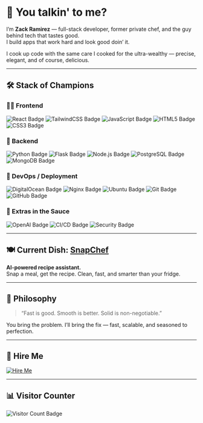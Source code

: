 # 👋 You talkin' to me?

I’m **Zack Ramirez** — full-stack developer, former private chef, and the guy behind tech that tastes good.  
I build apps that work hard and look good doin’ it.

I cook up code with the same care I cooked for the ultra-wealthy — precise, elegant, and of course, delicious.

---

## 🛠 Stack of Champions

### 🧑‍💻 Frontend  
<img src="https://img.shields.io/badge/React-20232A?style=for-the-badge&logo=react" alt="React Badge" />
<img src="https://img.shields.io/badge/TailwindCSS-38B2AC?style=for-the-badge&logo=tailwind-css" alt="TailwindCSS Badge" />
<img src="https://img.shields.io/badge/JavaScript-F7DF1E?style=for-the-badge&logo=javascript&logoColor=black" alt="JavaScript Badge" />
<img src="https://img.shields.io/badge/HTML5-E34F26?style=for-the-badge&logo=html5&logoColor=white" alt="HTML5 Badge" />
<img src="https://img.shields.io/badge/CSS3-1572B6?style=for-the-badge&logo=css3&logoColor=white" alt="CSS3 Badge" />

### 🔧 Backend  
<img src="https://img.shields.io/badge/Python-3670A0?style=for-the-badge&logo=python&logoColor=ffdd54" alt="Python Badge" />
<img src="https://img.shields.io/badge/Flask-000000?style=for-the-badge&logo=flask&logoColor=white" alt="Flask Badge" />
<img src="https://img.shields.io/badge/Node.js-339933?style=for-the-badge&logo=nodedotjs&logoColor=white" alt="Node.js Badge" />
<img src="https://img.shields.io/badge/PostgreSQL-4169E1?style=for-the-badge&logo=postgresql&logoColor=white" alt="PostgreSQL Badge" />
<img src="https://img.shields.io/badge/MongoDB-4EA94B?style=for-the-badge&logo=mongodb&logoColor=white" alt="MongoDB Badge" />

### 🚀 DevOps / Deployment  
<img src="https://img.shields.io/badge/DigitalOcean-0080FF?style=for-the-badge&logo=digitalocean&logoColor=white" alt="DigitalOcean Badge" />
<img src="https://img.shields.io/badge/Nginx-009639?style=for-the-badge&logo=nginx&logoColor=white" alt="Nginx Badge" />
<img src="https://img.shields.io/badge/Ubuntu-E95420?style=for-the-badge&logo=ubuntu&logoColor=white" alt="Ubuntu Badge" />
<img src="https://img.shields.io/badge/Git-F05032?style=for-the-badge&logo=git&logoColor=white" alt="Git Badge" />
<img src="https://img.shields.io/badge/GitHub-181717?style=for-the-badge&logo=github&logoColor=white" alt="GitHub Badge" />

### 🧂 Extras in the Sauce  
<img src="https://img.shields.io/badge/OpenAI-412991?style=for-the-badge&logo=openai&logoColor=white" alt="OpenAI Badge" />
<img src="https://img.shields.io/badge/CI%2FCD-0A0A0A?style=for-the-badge&logo=githubactions&logoColor=white" alt="CI/CD Badge" />
<img src="https://img.shields.io/badge/Security-Hardened-brightgreen?style=for-the-badge" alt="Security Badge" />

---

## 🍽 Current Dish: [SnapChef](https://snapchefapp.ai)

**AI-powered recipe assistant.**  
Snap a meal, get the recipe. Clean, fast, and smarter than your fridge.

---

## 🧠 Philosophy

> “Fast is good. Smooth is better. Solid is non-negotiable.”

You bring the problem. I’ll bring the fix — fast, scalable, and seasoned to perfection.

---

## 💼 Hire Me

[![Hire Me](https://img.shields.io/badge/Let's%20Talk-Contact%20Me-blue?style=for-the-badge)](mailto:chefzackr@gmail.com)

---

## 📊 Visitor Counter

<img src="https://komarev.com/ghpvc/?username=BobbyDinero&color=blue&style=flat-square" alt="Visitor Count Badge" />
